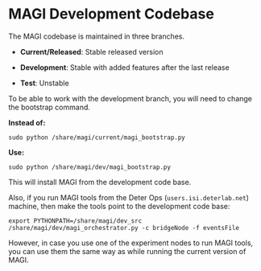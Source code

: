 # MAGI Development Codebase

The MAGI codebase is maintained in three branches.

- **Current/Released**: Stable released version

- **Development**: Stable with added features after the last release

- **Test**: Unstable

To be able to work with the development branch, you will need to change the bootstrap command.

**Instead of:**
~~~~
sudo python /share/magi/current/magi_bootstrap.py
~~~~

**Use:**
~~~~
sudo python /share/magi/dev/magi_bootstrap.py
~~~~

This will install MAGI from the development code base.

Also, if you run MAGI tools from the Deter Ops (``users.isi.deterlab.net``) machine, then make the tools point to the development code base:
~~~~
export PYTHONPATH=/share/magi/dev_src
/share/magi/dev/magi_orchestrator.py -c bridgeNode -f eventsFile
~~~~

However, in case you use one of the experiment nodes to run MAGI tools, you can use them the same way as while running the current version of MAGI.